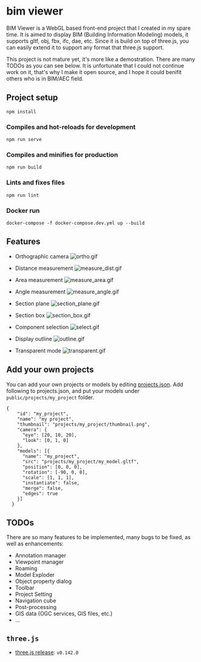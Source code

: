 # bim viewer
BIM Viewer is a WebGL based front-end project that I created in my spare time. It is aimed to display BIM (Building Information Modeling) models, it supports gltf, obj, fbx, ifc, dae, etc. Since it is build on top of three.js, you can easily extend it to support any format that three.js support.

This project is not mature yet, it's more like a demostration. There are many TODOs as you can see below. It is unfortunate that I could not continue work on it, that's why I make it open source, and I hope it could benifit others who is in BIM/AEC field.

## Project setup
```
npm install
```

### Compiles and hot-reloads for development
```
npm run serve
```

### Compiles and minifies for production
```
npm run build
```

### Lints and fixes files
```
npm run lint
```

### Docker run 
```
docker-compose -f docker-compose.dev.yml up --build
```

## Features
- Orthographic camera
![ortho.gif](public/images/snapshots/ortho.gif)

- Distance measurement
![measure_dist.gif](public/images/snapshots/measure_dist.gif)

- Area measurement
![measure_area.gif](public/images/snapshots/measure_area.gif)

- Angle measurement
![measure_angle.gif](public/images/snapshots/measure_angle.gif)

- Section plane
![section_plane.gif](public/images/snapshots/section_plane.gif)

- Section box
![section_box.gif](public/images/snapshots/section_box.gif)

- Component selection
![select.gif](public/images/snapshots/select.gif)

- Display outline
![outline.gif](public/images/snapshots/outline.gif)

- Transparent mode
![transparent.gif](public/images/snapshots/transparent.gif)

## Add your own projects
You can add your own projects or models by editing [projects.json](public/config/projects.json). Add following to projects.json, and put your models under `public/projects/my_project` folder.
```
{
    "id": "my_project",
    "name": "my project",
    "thumbnail": "projects/my_project/thumbnail.png",
    "camera": {
      "eye": [20, 10, 20],
      "look": [0, 1, 0]
    },
    "models": [{
      "name": "my_project",
      "src": "projects/my_project/my_model.gltf",
      "position": [0, 0, 0],
      "rotation": [-90, 0, 0],
      "scale": [1, 1, 1],
      "instantiate": false,
      "merge": false,
      "edges": true
    }]
  }
```

## TODOs
There are so many features to be implemented, many bugs to be fixed, as well as enhancements:
- Annotation manager
- Viewpoint manager
- Roaming
- Model Exploder
- Object property dialog
- Toolbar
- Project Setting
- Navigation cube
- Post-processing
- GIS data (OGC services, GIS files, etc.)
- ...

## `three.js`
- [three.js release](https://github.com/mrdoob/three.js/releases): `v0.142.0`
